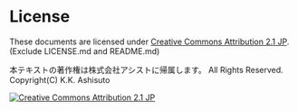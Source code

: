License
=======

These documents are licensed under [Creative Commons Attribution 2.1 JP](https://creativecommons.org/licenses/by/2.1/jp/).
(Exclude LICENSE.md and README.md)

本テキストの著作権は株式会社アシストに帰属します。
All Rights Reserved. Copyright(C) K.K. Ashisuto

[![Creative Commons Attribution 2.1 JP](https://i.creativecommons.org/l/by/2.1/jp/88x31.png)](http://creativecommons.org/licenses/by/2.1/jp/)
